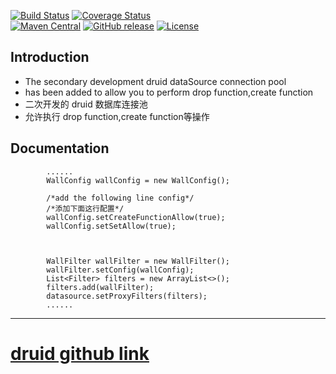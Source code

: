 [![Build Status](https://travis-ci.org/alibaba/druid.svg?branch=master)](https://travis-ci.org/alibaba/druid)
[![Coverage Status](https://img.shields.io/codecov/c/github/alibaba/druid/master.svg)](https://codecov.io/github/alibaba/druid?branch=master&view=all#sort=coverage&dir=asc)  
[![Maven Central](https://maven-badges.herokuapp.com/maven-central/com.alibaba/druid/badge.svg)](https://maven-badges.herokuapp.com/maven-central/com.alibaba/druid/)
[![GitHub release](https://img.shields.io/badge/gua-gua-green.svg)](https://github.com/0nebean/com.alibaba.druid-0nebean.custom/releases)
[![License](https://img.shields.io/badge/license-Apache%202-4EB1BA.svg)](https://www.apache.org/licenses/LICENSE-2.0.html)


Introduction
---
- The secondary development druid dataSource connection pool
- has been added to allow you to perform drop function,create function
- 二次开发的 druid 数据库连接池
- 允许执行 drop function,create function等操作



Documentation
---
```
        ......
        WallConfig wallConfig = new WallConfig();
        
        /*add the following line config*/
        /*添加下面这行配置*/
        wallConfig.setCreateFunctionAllow(true);
        wallConfig.setSetAllow(true);
        
        
        
        WallFilter wallFilter = new WallFilter();
        wallFilter.setConfig(wallConfig);
        List<Filter> filters = new ArrayList<>();
        filters.add(wallFilter);
        datasource.setProxyFilters(filters);
        ......
```
---
# [druid github link](https://github.com/alibaba/druid.git)

